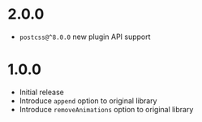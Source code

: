 # 2.0.0
- `postcss@^8.0.0` new plugin API support

# 1.0.0
- Initial release
- Introduce `append` option to original library
- Introduce `removeAnimations` option to original library
